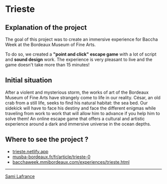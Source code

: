 # Trieste

## Explanation of the project

The goal of this project was to create an immersive experience for Baccha Week at the Bordeaux Museum of Fine Arts.

To do so, we created a **"point and click" escape game** with a lot of script and **sound design** work. The experience is very pleasant to live and the game doesn't take more than 15 minutes!

## Initial situation

After a violent and mysterious storm, the works of art of the Bordeaux Museum of Fine Arts have strangely come to life in our reality. César, an old crab from a still life, seeks to find his natural habitat: the sea bed. Our sidekick will have to face his destiny and face the different enigmas while traveling from work to work that will allow him to advance if you help him to solve them! An online escape game that offers a cultural and artistic experience around a dark and immersive universe in the ocean depths.

## Where to see the project ?

- [trieste.netlify.app](https://trieste.netlify.app)
- [musba-bordeaux.fr/fr/article/trieste-0](http://www.musba-bordeaux.fr/fr/article/trieste-0)
- [bacchaweek.mmibordeaux.com/experiences/trieste.html](https://bacchaweek.mmibordeaux.com/experiences/trieste.html)

---

[Sami Lafrance](https://www.samilafrance.com/)
